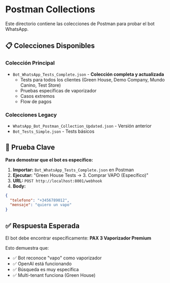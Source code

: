 # Postman Collections

Este directorio contiene las colecciones de Postman para probar el bot WhatsApp.

## 📋 Colecciones Disponibles

### Colección Principal
- `Bot_WhatsApp_Tests_Complete.json` - **Colección completa y actualizada**
  - Tests para todos los clientes (Green House, Demo Company, Mundo Canino, Test Store)
  - Pruebas específicas de vaporizador
  - Casos extremos
  - Flow de pagos

### Colecciones Legacy
- `WhatsApp_Bot_Postman_Collection_Updated.json` - Versión anterior
- `Bot_Tests_Simple.json` - Tests básicos

## 🎯 Prueba Clave

**Para demostrar que el bot es específico:**

1. **Importar:** `Bot_WhatsApp_Tests_Complete.json` en Postman
2. **Ejecutar:** "Green House Tests → 3. Comprar VAPO (Específico)"
3. **URL:** `POST http://localhost:8001/webhook`
4. **Body:**
```json
{
  "telefono": "+3456789012",
  "mensaje": "quiero un vapo"
}
```

## ✅ Respuesta Esperada

El bot debe encontrar específicamente: **PAX 3 Vaporizador Premium**

Esto demuestra que:
- ✅ Bot reconoce "vapo" como vaporizador
- ✅ OpenAI está funcionando
- ✅ Búsqueda es muy específica
- ✅ Multi-tenant funciona (Green House)